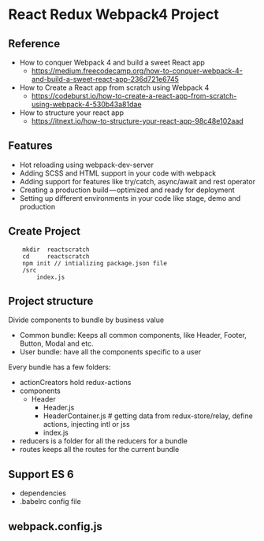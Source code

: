 # React Redux Webpack4 Project

## Reference
- How to conquer Webpack 4 and build a sweet React app
    - https://medium.freecodecamp.org/how-to-conquer-webpack-4-and-build-a-sweet-react-app-236d721e6745
- How to Create a React app from scratch using Webpack 4
    - https://codeburst.io/how-to-create-a-react-app-from-scratch-using-webpack-4-530b43a81dae    
- How to structure your react app 
    - https://itnext.io/how-to-structure-your-react-app-98c48e102aad

## Features
- Hot reloading using webpack-dev-server
- Adding SCSS and HTML support in your code with webpack
- Adding support for features like try/catch, async/await and rest operator
- Creating a production build — optimized and ready for deployment
- Setting up different environments in your code like stage, demo and production

## Create Project
```
    mkdir  reactscratch
    cd     reactscratch
    npm init // intializing package.json file
    /src
        index.js
```

## Project structure
Divide components to bundle by business value 
- Common bundle: Keeps all common components, like Header, Footer, Button, Modal and etc.
- User bundle: have all the components specific to a user

Every bundle has a few folders:
- actionCreators hold redux-actions
- components
    - Header
        - Header.js
        - HeaderContainer.js # getting data from redux-store/relay, define actions, injecting intl or jss
        - index.js
- reducers is a folder for all the reducers for a bundle
- routes keeps all the routes for the current bundle

## Support ES 6
- dependencies
- .babelrc config file


## webpack.config.js



